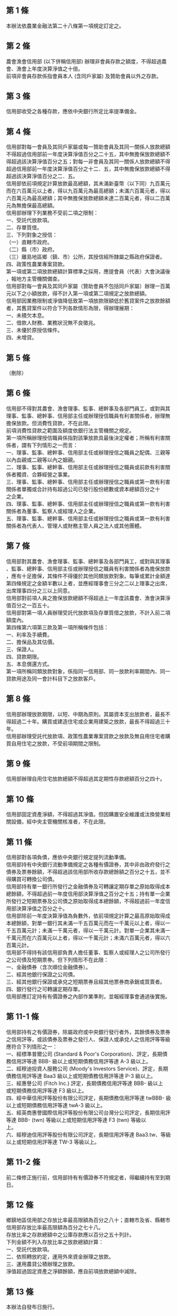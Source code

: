 第 1 條
-------
本辦法依農業金融法第二十八條第一項規定訂定之。

第 2 條
-------
農會漁會信用部 (以下併稱信用部) 辦理非會員存款之額度，不得超過農  
會、漁會上年度決算淨值之十倍。  
前項非會員存款係指會員本人 (含同戶家屬) 及贊助會員以外之存款。

第 3 條
-------
信用部收受之各種存款，應依中央銀行所定比率提準備金。

第 4 條
-------
信用部對每一會員及其同戶家屬或每一贊助會員及其同一關係人放款總額  
不得超過信用部前一年度決算淨值百分之二十五，其中無擔保放款總額不  
得超過該決算淨值百分之五；對每一非會員及其同一關係人放款總額不得  
超過信用部前一年度決算淨值百分之十二．五，其中無擔保放款總額不得  
超過該決算淨值百分之二．五。  
信用部依前項規定計算放款最高總額，其未滿新臺幣（以下同）九百萬元  
而在六百萬元以上者，得以九百萬元為最高總額；未滿六百萬元者，得以  
六百萬元為最高總額；其中無擔保放款總額未達二百萬元者，得以二百萬  
元為無擔保最高總額。  
信用部辦理下列業務不受前二項之限制：  
一、受託代放款項。  
二、存單質借。  
三、下列對象之授信：  
（一）直轄市政府。  
（二）縣（市）政府。  
（三）離島地區鄉（鎮、市）公所，其授信經所隸屬之縣政府保證者。  
四、政策性農業專案貸款。  
第一項或第二項放款總額計算標準之採用，應提會員（代表）大會決議後  
，報地方主管機關備查。  
信用部對每一會員及其同戶家屬（贊助會員不包括同戶家屬）辦理一百萬  
元以下之小額放款，得不計入第一項或第二項規定之放款總額。  
信用部因業務限制或淨值降低致第一項放款限額低於舊貸案件之放款餘額  
者，其舊貸案件以符合下列各款情形為限，得辦理展期：  
一、未積欠本息。  
二、借款人財務、業務狀況無不良徵兆。  
三、未優於原授信條件。  
四、未增貸。

第 5 條
-------
（刪除）

第 6 條
-------
信用部不得對其農會、漁會理事、監事、總幹事及各部門員工，或對與其  
理事、監事、總幹事、信用部主任或辦理授信職員有利害關係者，辦理無  
擔保放款。但消費性貸款，不在此限。  
前項消費性貸款之範圍及額度依銀行法主管機關之規定。  
第一項所稱辦理授信職員係指對該筆放款具最後決定權者；所稱有利害關  
係者，謂有下列情形之一而言：  
一、理事、監事、總幹事、信用部主任或辦理授信之職員之配偶、三親等  
    以內血親或二親等以內之姻親。  
二、理事、監事、總幹事、信用部主任或辦理授信之職員或前款有利害關  
    係者獨資、合夥經營之事業。  
三、理事、監事、總幹事、信用部主任或辦理授信之職員或第一款有利害  
    關係者單獨或合計持有超過公司已發行股份總數或資本總額百分之十  
    之企業。  
四、理事、監事、總幹事、信用部主任或辦理授信之職員或第一款有利害  
    關係者為董事、監察人或經理人之企業。  
五、理事、監事、總幹事、信用部主任或辦理授信之職員或第一款有利害  
    關係者為代表人、管理人或財務主管人員之法人或其他團體。

第 7 條
-------
信用部對其農會、漁會理事、監事、總幹事及各部門員工，或對與其理事  
、監事、總幹事、信用部主任或辦理授信之職員有利害關係者為擔保放款  
，應有十足擔保，其條件不得優於其他同類放款對象。每筆或累計金額達  
第四條規定之金額半數以上者，並應經理事會三分之二以上理事之出席，  
出席理事四分之三以上同意。  
信用部對前項人員之擔保放款總額不得超過上一年度該農會、漁會決算淨  
值百分之一百五十。  
信用部對第一項人員辦理受託代放款項及存單質借之放款，不計入前二項  
額度內。  
第四條第六項第三款及第一項所稱條件包括：  
一、利率及手續費。  
二、擔保品及其估價。  
三、保證人。  
四、貸款期限。  
五、本息償還方式。  
第一項所稱同類放款對象，係指同一信用部、同一放款利率期間內、同一  
貸款用途及同一會計科目下之放款客戶。

第 8 條
-------
信用部辦理放款期限，以短、中期為原則。其屬資本支出放款者，最長不  
得超過二十年。購買或建造住宅或企業用建築之放款，最長不得超過三十  
年。  
信用部辦理受託代放款項、政策性農業專案貸款之放款及無自用住宅者購  
買自用住宅之放款，不受前項期間之限制。

第 9 條
-------
信用部辦理自用住宅放款總額不得超過其定期性存款總額百分之四十。

第 10 條
--------
信用部固定資產淨額，不得超過其淨值。但因購置安全維護或汰換營業相  
關設備，經中央主管機關核准者，不在此限。

第 11 條
--------
信用部對各項負債，應依中央銀行規定提列流動準備。  
信用部持有中央銀行流動準備規定之各種有價證券，其中非由政府發行之  
債券及票券餘額，不得超過該信用部所收存款總餘額之百分之十五，並不  
得購買可轉換公司債。  
信用部持有單一銀行所發行之金融債券及可轉讓定期存單之原始取得成本  
總餘額，不得超過前一年度信用部決算淨值之百分之十五；持有單一企業  
所發行之短期票券及公司債之原始取得成本總餘額，不得超過前一年度信  
用部決算淨值之百分之十。  
信用部除前一年度決算淨值為負數外，依前項規定計算之最高原始取得成  
本總餘額，對單一銀行其未滿一千五百萬元而在一千萬元以上者，得以一  
千五百萬元計；未滿一千萬元者，得以一千萬元計。對單一企業其未滿一  
千萬元而在六百萬元以上者，得以一千萬元計；未滿六百萬元者，得以六  
百萬元計。  
信用部不得持有該信用部負責人擔任董事、監察人或經理人之公司所發行  
之公司債及短期票券。但下列情形不在此限：  
一、金融債券（含次順位金融債券）。  
二、經其他銀行保證之公司債。  
三、經其他銀行保證或承兌之短期票券且經其他票券商承銷或買賣者。  
四、銀行發行之可轉讓定期存單。  
信用部應訂定持有有價證券之內部作業準則，並報經理事會通過後實施。

第 11-1 條
----------
信用部持有之有價證券，除屬政府或中央銀行發行者外，其餘債券及票券  
之信用評等，或該債券及票券之發行人、保證人或承兌人之信用評等等級  
應符合下列情形之一：  
一、經標準普爾公司 (Standard & Poor's Corporation)、評定，長期債  
    務信用評等達 BBB- 級以上或短期債務信用評等達 A-3  級以上。  
二、經穆迪投資人服務公司 (Moody's Investors Service)、評定，長期  
    債務信用評等達 Baa3 級以上或短期債務信用評等達 P-3  級以上。  
三、經惠譽公司 (Fitch Inc.) 評定，長期債務信用評等達 BBB- 級以上  
    或短期債務信用評等達 F3 級以上。  
四、經中華信用評等股份有限公司評定，長期債務信用評等達 twBBB- 級  
    以上或短期債務信用評等達 twA-3  級以上。  
五、經英商惠譽國際信用評等股份有限公司台灣分公司評定，長期信用評  
    等達 BBB-  (twn)  等級以上或短期信用評等達 F3  (twn)  等級以  
    上。  
六、經穆迪信用評等股份有限公司評定，長期信用評等達 Baa3.tw、等級  
    以上或短期信用評等達 TW-3 等級以上。

第 11-2 條
----------
前二條修正施行前，信用部持有有價證券不符規定者，得繼續持有至到期  
日。

第 12 條
--------
鄉鎮地區信用部之存放比率最高限額為百分之八十；直轄市及省、縣轄市  
信用部存放比率最高限額為百分之七十八。  
存放比率之存款總額中之公庫存款應以百分之五十列計。  
下列金額不列入存放比率之放款總額計算：  
一、受託代放款項。  
二、依照轉放約定，運用外來資金辦理之放款。  
三、運用農貸公積辦理之放款。  
淨值超過固定資產之淨額餘額，應自前項放款總額中減除。

第 13 條
--------
本辦法自發布日施行。

